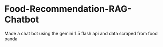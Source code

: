 # Food-Recommendation-RAG-Chatbot
Made a chat bot using the gemini 1.5 flash api and data scraped from food panda
